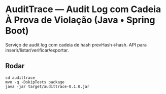 # AuditTrace — Audit Log com Cadeia À Prova de Violação (Java • Spring Boot)

Serviço de audit log com cadeia de hash prevHash→hash. API para inserir/listar/verificar/exportar.

## Rodar
```
cd audittrace
mvn -q -DskipTests package
java -jar target/audittrace-0.1.0.jar
```
